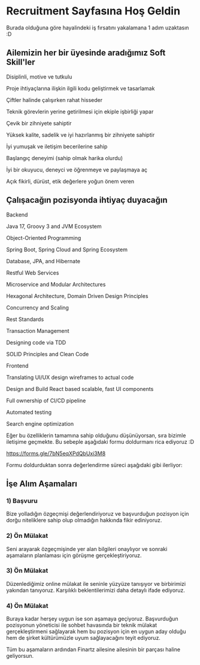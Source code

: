 # Recruitment Sayfasına Hoş Geldin
Burada olduğuna göre hayalindeki iş fırsatını yakalamana 1 adım uzaktasın :D

## Ailemizin her bir üyesinde aradığımız Soft Skill'ler

Disiplinli, motive ve tutkulu

Proje ihtiyaçlarına ilişkin ilgili kodu geliştirmek ve tasarlamak

Çiftler halinde çalışırken rahat hisseder

Teknik görevlerin yerine getirilmesi için ekiple işbirliği yapar

Çevik bir zihniyete sahiptir

Yüksek kalite, sadelik ve iyi hazırlanmış bir zihniyete sahiptir

İyi yumuşak ve iletişim becerilerine sahip

Başlangıç ​​deneyimi (sahip olmak harika olurdu)

İyi bir okuyucu, deneyci ve öğrenmeye ve paylaşmaya aç

Açık fikirli, dürüst, etik değerlere yoğun önem veren

## Çalışacağın pozisyonda ihtiyaç duyacağın 

Backend

Java 17, Groovy 3 and JVM Ecosystem

Object-Oriented Programming

Spring Boot, Spring Cloud and Spring Ecosystem

Database, JPA, and Hibernate

Restful Web Services

Microservice and Modular Architectures

Hexagonal Architecture, Domain Driven Design Principles

Concurrency and Scaling

Rest Standards

Transaction Management

Designing code via TDD

SOLID Principles and Clean Code


Frontend

Translating UI/UX design wireframes to actual code

Design and Build React based scalable, fast UI components

Full ownership of CI/CD pipeline

Automated testing

Search engine optimization




Eğer bu özelliklerin tamamına sahip olduğunu düşünüyorsan, sıra bizimle iletişime geçmekte. Bu sebeple aşağıdaki formu doldurmanı rica ediyoruz :D

https://forms.gle/7bN5eqXPdQbUxi3M8


Formu doldurduktan sonra değerlendirme süreci aşağıdaki gibi ilerliyor:

## İşe Alım Aşamaları

### 1) Başvuru
Bize yolladığın özgeçmişi değerlendiriyoruz ve başvurduğun pozisyon için dorğu niteliklere sahip olup olmadığın hakkında fikir ediniyoruz.

### 2) Ön Mülakat
Seni arayarak özgeçmişinde yer alan bilgileri onaylıyor ve sonraki aşamaların planlaması için görüşme gerçekleştiriyoruz.

### 3) Ön Mülakat
Düzenlediğimiz online mülakat ile seninle yüzyüze tanışıyor ve birbirimizi yakından tanıyoruz. Karşılıklı beklentilerimizi daha detaylı ifade ediyoruz.

### 4) Ön Mülakat
Buraya kadar herşey uygun ise son aşamaya geçiyoruz. Başvurduğun pozisyonun yöneticisi ile sohbet havasında bir teknik mülakat gerçekleştirmeni sağlayarak hem bu pozisyon için en uygun aday olduğu hem de  şirket kültürümüzle uyum sağlayacağını teyit ediyoruz.


Tüm bu aşamaların ardından Finartz ailesine ailesinin bir parçası haline geliyorsun.

